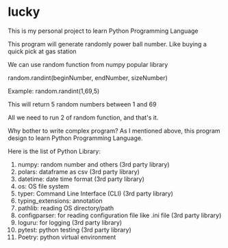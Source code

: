 # lucky

This is my personal project to learn Python Programming Language

This program will generate randomly power ball number. Like buying a quick pick at gas station

We can use random function from numpy popular library

random.randint(beginNumber, endNumber, sizeNumber)

Example: random.randint(1,69,5)

This will return 5 random numbers between 1 and 69

All we need to run 2 of random function, and that's it.

Why bother to write complex program? As I mentioned above, this program design to learn Python Programming Language.

Here is the list of Python Library:

1. numpy:   random number and others (3rd party library)
2. polars:   dataframe as csv (3rd party library)
3. datetime: date time format (3rd party library)
4. os:       OS file system
5. typer:    Command Line Interface (CLI) (3rd party library)
6. typing_extensions: annotation 
7. pathlib:   reading OS directory/path
8. configparser: for reading configuration file like .ini file (3rd party library)
9. loguru:   for logging   (3rd party library)
10. pytest: python testing (3rd party library)
11. Poetry: python virtual environment